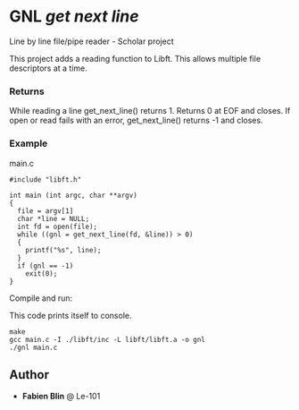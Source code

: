 # GNL *get next line*

Line by line file/pipe reader - Scholar project

This project adds a reading function to Libft. This allows multiple file descriptors at a time.

### Returns

While reading a line get_next_line() returns 1.
Returns 0 at EOF and closes.
If open or read fails with an error, get_next_line() returns -1 and closes.

### Example

main.c

```
#include "libft.h"

int main (int argc, char **argv)
{
  file = argv[1]
  char *line = NULL;
  int fd = open(file);
  while ((gnl = get_next_line(fd, &line)) > 0)
  {
    printf("%s", line);
  }
  if (gnl == -1)
    exit(0);
}
```

Compile and run:

This code prints itself to console.

```
make
gcc main.c -I ./libft/inc -L libft/libft.a -o gnl
./gnl main.c
```

## Author

* **Fabien Blin** @ Le-101
